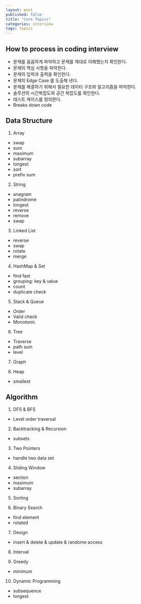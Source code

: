 ```yaml
---
layout: post
published: false
title: "Core Topics"
categories: interview
tags: topics
---
```


## How to process in coding interview

- 문제를 꼼꼼하게 파악하고 문제를 제대로 이해했는지 확인한다.
- 문제의 핵심 사항을 파악한다.
- 문제의 입력과 출력을 확인한다.
- 문제의 Edge Case 를 도출해 낸다.
- 문제를 해결하기 위해서 필요한 데이터 구조와 알고리즘을 파악한다.
- 솔루션의 시간복잡도와 공간 복잡도를 확인한다.
- 테스트 케이스를 정의한다.
- Breaks down code

## Data Structure

1. Array
- swap
- sum
- maximum
- subarray
- longest
- sort
- prefix sum

2. String
- anagram
- palindrome
- longest
- reverse
- remove
- swap

3. Linked List
- reverse
- swap
- rotate
- merge

4. HashMap & Set
- find fast
- grouping: key & value
- count
- duplicate check

5. Stack & Queue
- Order
- Valid check
- Monotonic

6. Tree
- Traverse
- path sum
- level

7. Graph

8. Heap
- smallest

## Algorithm

1. DFS & BFS
- Level order traversal

2. Backtracking & Recursion
- subsets

3. Two Pointers
- handle two data set

4. Sliding Window
- section
- maximum
- subarray

5. Sorting

6. Binary Search
- find element
- rotated

7. Design
- insert & delete & update & randome access

8. Interval

9. Greedy
- minimum

10. Dynamic Programming
- subsequence
- longest